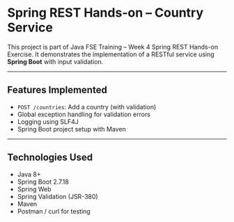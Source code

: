 #  Spring REST Hands-on – Country Service

This project is part of Java FSE Training – Week 4 Spring REST Hands-on Exercise. It demonstrates the implementation of a RESTful service using **Spring Boot** with input validation.

---

## Features Implemented

- `POST /countries`: Add a country (with validation)
- Global exception handling for validation errors
- Logging using SLF4J
- Spring Boot project setup with Maven

---

## Technologies Used

- Java 8+
- Spring Boot 2.7.18
- Spring Web
- Spring Validation (JSR-380)
- Maven
- Postman / curl for testing